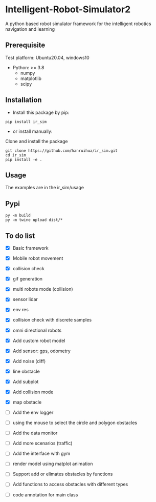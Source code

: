# Intelligent-Robot-Simulator2

A python based robot simulator framework for the intelligent robotics navigation and learning

## Prerequisite

Test platform: Ubuntu20.04, windows10

- Python: >= 3.8
    - numpy  
    - matplotlib 
    - scipy

## Installation

- Install this package by pip:

```
pip install ir_sim
```

- or install manually: 

Clone and install the package

```
git clone https://github.com/hanruihua/ir_sim.git    
cd ir_sim   
pip install -e .  
```

## Usage

The examples are in the ir_sim/usage

## Pypi

```
py -m build
py -m twine upload dist/*
```

## To do list

- [x] Basic framework
- [x] Mobile robot movement
- [x] collision check
- [x] gif generation
- [x] multi robots mode (collision)  
- [x] sensor lidar
- [x] env res
- [x] collision check with discrete samples
- [x] omni directional robots
- [x] Add custom robot model
- [x] Add sensor: gps, odometry
- [x] Add noise (diff)
- [x] line obstacle
- [x] Add subplot 
- [x] Add collision mode
- [x] map obstacle
- [ ] Add the env logger 
- [ ] using the mouse to select the circle and polygon obstacles
- [ ] Add the data monitor
- [ ] Add more scenarios (traffic)
- [ ] Add the interface with gym
- [ ] render model using matplot animation
- [ ] Support add or elimates obstacles by functions
- [ ] Add functions to access obstacles with different types
- [ ] code annotation for main class


